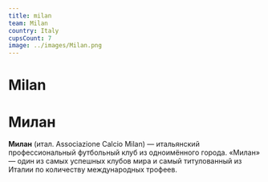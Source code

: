 ```yaml
---
title: milan
team: Milan
country: Italy
cupsCount: 7
image: ../images/Milan.png
---
```


# Milan
# Милан
**Милан**  (итал. Associazione Calcio Milan) — итальянский профессиональный футбольный клуб из одноимённого города. «Милан» — один из самых успешных клубов мира и самый титулованный из Италии по количеству международных трофеев.